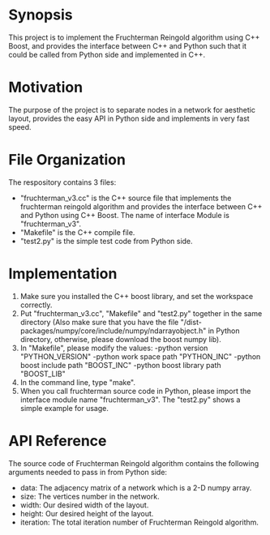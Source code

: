 <html>
<body>
<h1> Synopsis </h1>
This project is to implement the Fruchterman Reingold algorithm using C++ Boost, and provides the interface between C++ and Python such that it could be called from Python side and implemented in C++. 


<h1> Motivation </h1> 
The purpose of the project is to separate nodes in a network for aesthetic layout, provides the easy API in Python side and implements in very fast speed.

<h1> File Organization </h1>
The respository contains 3 files:
<ul style=”list-style-type:disc”>  
<li> "fruchterman_v3.cc" is the C++ source file that implements the fruchterman reingold algorithm and provides the interface between C++ and Python using C++ Boost. The name of interface Module is "fruchterman_v3". </li>
<li> "Makefile" is the C++ compile file. </li>
<li> "test2.py" is the simple test code from Python side. </li>
</ul>

<h1> Implementation </h1>
<ol type=”1”> 
<li> Make sure you installed the C++ boost library, and set the workspace correctly. </li>
<li> Put "fruchterman_v3.cc", "Makefile" and "test2.py" together in the same directory (Also make sure that you have the file "/dist-packages/numpy/core/include/numpy/ndarrayobject.h" in Python directory, otherwise, please download the boost numpy lib). </li>
<li> In "Makefile", please modify the values:
    -python version "PYTHON_VERSION"
    -python work space path "PYTHON_INC"
    -python boost include path "BOOST_INC"
    -python boost library path "BOOST_LIB" </li>
<li> In the command line, type "make". </li>
<li> When you call fruchterman source code in Python, please import  the interface module name "fruchterman_v3". The "test2.py" shows a simple example for usage. </li>
</ol>

<h1> API Reference </h1>
The source code of Fruchterman Reingold algorithm contains the following arguments needed to pass in from Python side:
<ul style=”list-style-type:disc”>
<li> data: The adjacency matrix of a network which is a 2-D numpy array. </li>
<li> size: The vertices number in the network. </li>
<li> width: Our desired width of the layout. </li>
<li> height: Our desired height of the layout. </li>
<li> iteration: The total iteration number of Fruchterman Reingold algorithm. </li>


</html>
